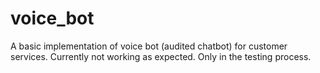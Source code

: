 # voice_bot
 A basic implementation of voice bot (audited chatbot) for customer services.
 Currently not working as expected. Only in the testing process.